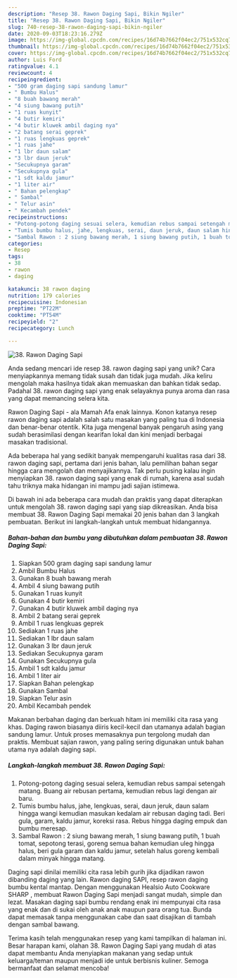 ```yaml
---
description: "Resep 38. Rawon Daging Sapi, Bikin Ngiler"
title: "Resep 38. Rawon Daging Sapi, Bikin Ngiler"
slug: 740-resep-38-rawon-daging-sapi-bikin-ngiler
date: 2020-09-03T18:23:16.279Z
image: https://img-global.cpcdn.com/recipes/16d74b7662f04ec2/751x532cq70/38-rawon-daging-sapi-foto-resep-utama.jpg
thumbnail: https://img-global.cpcdn.com/recipes/16d74b7662f04ec2/751x532cq70/38-rawon-daging-sapi-foto-resep-utama.jpg
cover: https://img-global.cpcdn.com/recipes/16d74b7662f04ec2/751x532cq70/38-rawon-daging-sapi-foto-resep-utama.jpg
author: Luis Ford
ratingvalue: 4.1
reviewcount: 4
recipeingredient:
- "500 gram daging sapi sandung lamur"
- " Bumbu Halus"
- "8 buah bawang merah"
- "4 siung bawang putih"
- "1 ruas kunyit"
- "4 butir kemiri"
- "4 butir kluwek ambil daging nya"
- "2 batang serai geprek"
- "1 ruas lengkuas geprek"
- "1 ruas jahe"
- "1 lbr daun salam"
- "3 lbr daun jeruk"
- "Secukupnya garam"
- "Secukupnya gula"
- "1 sdt kaldu jamur"
- "1 liter air"
- " Bahan pelengkap"
- " Sambal"
- " Telur asin"
- " Kecambah pendek"
recipeinstructions:
- "Potong-potong daging sesuai selera, kemudian rebus sampai setengah matang. Buang air rebusan pertama, kemudian rebus lagi dengan air baru."
- "Tumis bumbu halus, jahe, lengkuas, serai, daun jeruk, daun salam hingga wangi kemudian masukan kedalam air rebusan daging tadi. Beri gula, garam, kaldu jamur, koreksi rasa. Rebus hingga daging empuk dan bumbu meresap."
- "Sambal Rawon : 2 siung bawang merah, 1 siung bawang putih, 1 buah tomat, sepotong terasi, goreng semua bahan kemudian uleg hingga halus, beri gula garam dan kaldu jamur, setelah halus goreng kembali dalam minyak hingga matang."
categories:
- Resep
tags:
- 38
- rawon
- daging

katakunci: 38 rawon daging 
nutrition: 179 calories
recipecuisine: Indonesian
preptime: "PT22M"
cooktime: "PT54M"
recipeyield: "2"
recipecategory: Lunch

---
```



![38. Rawon Daging Sapi](https://img-global.cpcdn.com/recipes/16d74b7662f04ec2/751x532cq70/38-rawon-daging-sapi-foto-resep-utama.jpg)

Anda sedang mencari ide resep 38. rawon daging sapi yang unik? Cara menyiapkannya memang tidak susah dan tidak juga mudah. Jika keliru mengolah maka hasilnya tidak akan memuaskan dan bahkan tidak sedap. Padahal 38. rawon daging sapi yang enak selayaknya punya aroma dan rasa yang dapat memancing selera kita.

Rawon Daging Sapi - ala Mamah Afa enak lainnya. Konon katanya resep rawon daging sapi adalah salah satu masakan yang paling tua di Indonesia dan benar-benar otentik. Kita juga mengenal banyak pengaruh asing yang sudah berasimilasi dengan kearifan lokal dan kini menjadi berbagai masakan tradisional.

Ada beberapa hal yang sedikit banyak mempengaruhi kualitas rasa dari 38. rawon daging sapi, pertama dari jenis bahan, lalu pemilihan bahan segar hingga cara mengolah dan menyajikannya. Tak perlu pusing kalau ingin menyiapkan 38. rawon daging sapi yang enak di rumah, karena asal sudah tahu triknya maka hidangan ini mampu jadi sajian istimewa.


Di bawah ini ada beberapa cara mudah dan praktis yang dapat diterapkan untuk mengolah 38. rawon daging sapi yang siap dikreasikan. Anda bisa membuat 38. Rawon Daging Sapi memakai 20 jenis bahan dan 3 langkah pembuatan. Berikut ini langkah-langkah untuk membuat hidangannya.

<!--inarticleads1-->

##### Bahan-bahan dan bumbu yang dibutuhkan dalam pembuatan 38. Rawon Daging Sapi:

1. Siapkan 500 gram daging sapi sandung lamur
1. Ambil  Bumbu Halus
1. Gunakan 8 buah bawang merah
1. Ambil 4 siung bawang putih
1. Gunakan 1 ruas kunyit
1. Gunakan 4 butir kemiri
1. Gunakan 4 butir kluwek ambil daging nya
1. Ambil 2 batang serai geprek
1. Ambil 1 ruas lengkuas geprek
1. Sediakan 1 ruas jahe
1. Sediakan 1 lbr daun salam
1. Gunakan 3 lbr daun jeruk
1. Sediakan Secukupnya garam
1. Gunakan Secukupnya gula
1. Ambil 1 sdt kaldu jamur
1. Ambil 1 liter air
1. Siapkan  Bahan pelengkap
1. Gunakan  Sambal
1. Siapkan  Telur asin
1. Ambil  Kecambah pendek


Makanan berbahan daging dan berkuah hitam ini memiliki cita rasa yang khas. Daging rawon biasanya diiris kecil-kecil dan utamanya adalah bagian sandung lamur. Untuk proses memasaknya pun tergolong mudah dan praktis. Membuat sajian rawon, yang paling sering digunakan untuk bahan utama nya adalah daging sapi. 

<!--inarticleads2-->

##### Langkah-langkah membuat 38. Rawon Daging Sapi:

1. Potong-potong daging sesuai selera, kemudian rebus sampai setengah matang. Buang air rebusan pertama, kemudian rebus lagi dengan air baru.
1. Tumis bumbu halus, jahe, lengkuas, serai, daun jeruk, daun salam hingga wangi kemudian masukan kedalam air rebusan daging tadi. Beri gula, garam, kaldu jamur, koreksi rasa. Rebus hingga daging empuk dan bumbu meresap.
1. Sambal Rawon : 2 siung bawang merah, 1 siung bawang putih, 1 buah tomat, sepotong terasi, goreng semua bahan kemudian uleg hingga halus, beri gula garam dan kaldu jamur, setelah halus goreng kembali dalam minyak hingga matang.


Daging sapi dinilai memiliki cita rasa lebih gurih jika dijadikan rawon dibanding daging yang lain. Rawon daging SAPI, resep rawon daging bumbu kental mantap. Dengan menggunakan Healsio Auto Cookware SHARP , membuat Rawon Daging Sapi menjadi sangat mudah, simple dan lezat. Masakan daging sapi bumbu rendang enak ini mempunyai cita rasa yang enak dan di sukai oleh anak anak maupun para orang tua. Bunda dapat memasak tanpa menggunakan cabe dan saat disajikan di tambah dengan sambal bawang. 

Terima kasih telah menggunakan resep yang kami tampilkan di halaman ini. Besar harapan kami, olahan 38. Rawon Daging Sapi yang mudah di atas dapat membantu Anda menyiapkan makanan yang sedap untuk keluarga/teman maupun menjadi ide untuk berbisnis kuliner. Semoga bermanfaat dan selamat mencoba!
